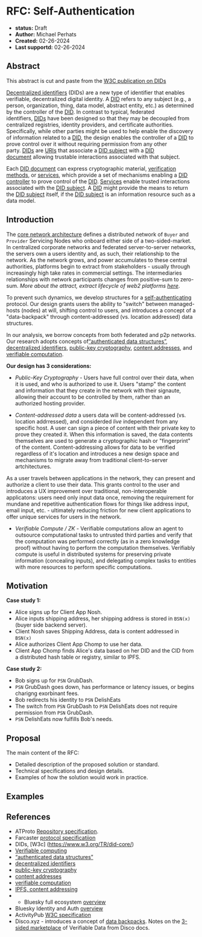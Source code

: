 # RFC: Self-Authentication

- **status:** Draft
- **Author:** Michael Perhats
- **Created:** 02-26-2024
- **Last supportd:** 02-26-2024

## Abstract

This abstract is cut and paste from the [W3C publication on DIDs](https://www.w3.org/TR/did-core/)

[Decentralized identifiers](https://www.w3.org/TR/did-core/#dfn-decentralized-identifiers) (DIDs) are a new type of identifier that enables verifiable, decentralized digital identity. A [DID](https://www.w3.org/TR/did-core/#dfn-decentralized-identifiers) refers to any subject (e.g., a person, organization, thing, data model, abstract entity, etc.) as determined by the controller of the [DID](https://www.w3.org/TR/did-core/#dfn-decentralized-identifiers). In contrast to typical, federated identifiers, [DIDs](https://www.w3.org/TR/did-core/#dfn-decentralized-identifiers) have been designed so that they may be decoupled from centralized registries, identity providers, and certificate authorities. Specifically, while other parties might be used to help enable the discovery of information related to a [DID](https://www.w3.org/TR/did-core/#dfn-decentralized-identifiers), the design enables the controller of a [DID](https://www.w3.org/TR/did-core/#dfn-decentralized-identifiers) to prove control over it without requiring permission from any other party. [DIDs](https://www.w3.org/TR/did-core/#dfn-decentralized-identifiers) are [URIs](https://www.w3.org/TR/did-core/#dfn-uri) that associate a [DID subject](https://www.w3.org/TR/did-core/#dfn-did-subjects) with a [DID document](https://www.w3.org/TR/did-core/#dfn-did-documents) allowing trustable interactions associated with that subject.

Each [DID document](https://www.w3.org/TR/did-core/#dfn-did-documents) can express cryptographic material, [verification methods](https://www.w3.org/TR/did-core/#dfn-verification-method), or [services](https://www.w3.org/TR/did-core/#dfn-service), which provide a set of mechanisms enabling a [DID controller](https://www.w3.org/TR/did-core/#dfn-did-controllers) to prove control of the [DID](https://www.w3.org/TR/did-core/#dfn-decentralized-identifiers). [Services](https://www.w3.org/TR/did-core/#dfn-service) enable trusted interactions associated with the [DID subject](https://www.w3.org/TR/did-core/#dfn-did-subjects). A [DID](https://www.w3.org/TR/did-core/#dfn-decentralized-identifiers) might provide the means to return the [DID subject](https://www.w3.org/TR/did-core/#dfn-did-subjects) itself, if the [DID subject](https://www.w3.org/TR/did-core/#dfn-did-subjects) is an information resource such as a data model.

## Introduction

The [core network architecture](./00001-core-architecture.md) defines a distributed network of `Buyer` and `Provider` Servicing Nodes who onboard either side of a two-sided-market. In centralized corporate networks and federated server-to-server networks, the servers own a users identity and, as such, their relationship to the network. As the network grows, and power accumulates to these central authorities, platforms begin to extract from stakeholders - usually through increasingly high take rates in commercial settings. The intermediaries relationships with network participants changes from positive-sum to zero-sum. _More about the attract, extract lifecycle of web2 platforms [here](https://cdixon.org/2018/02/18/why-decentralization-matters)_.

To prevent such dynamics, we develop structures for a [self-authenticating](https://en.wiktionary.org/wiki/self-authenticating) protocol. Our design grants users the ability to "switch" between managed-hosts (nodes) at will, shifting control to users, and introduces a concept of a "data-backpack" through content-addressed (vs. location addressed) data structures. 

In our analysis, we borrow concepts from both federated and p2p networks. Our research adopts concepts of[“authenticated data structures”](https://www.cs.umd.edu/~mwh/papers/gpads.pdf), [decentralized identifiers](https://www.w3.org/TR/did-core/), [public-key cryptography](https://en.wikipedia.org/wiki/Public-key_cryptography), [content addresses](https://en.wikipedia.org/wiki/Content-addressable_storage), and [verifiable computation](https://en.wikipedia.org/wiki/Content-addressable_storage).

**Our design has 3 considerations:**

- _Public-Key Cryptography_ - Users have full control over their data, when it is used, and who is authorized to use it. Users "stamp" the content and information that they create in the network with their signaute, allowing their account to be controlled by them, rather than an authorized hosting provider.

- _Content-addressed data_ a users data will be content-addressed (vs. location addrressed), and considerded _live_ independent from any specific host. A user can sign a piece of content with their private key to prove they created it. When this information is saved, the data contents themselves are used to generate a cryptographic hash or "fingerprint" of the content. Content-addressing allows for data to be verified regardless of it's location and introduces a new design space and mechanisms to migrate away from traditional client-to-server artchitectures.

As a user travels between applications in the network, they can present and authorize a client to use their data. This grants control to the user and introduces a UX improvement over traditional, non-interoperable applicatons: users need only input data once, removing the requirement for mundane and repetitive authentication flows for things like address input, email input, etc. - ultimately reducing friction for new client applications to offer unique services for users in the network.  

- _Verifiable Compute / ZK_ - Verifiable computations allow an agent to outsource computational tasks to untrusted third parties and verify that the computation was performed correctly (as in a zero knowledge proof) without having to perform the computation themselves. Verifiably compute is useful in distributed systems for preserving private information (concealing inputs), and delegating complex tasks to entities with more resources to perform specific computations.

## Motivation

**Case study 1:**
- Alice signs up for Client App Nosh.
- Alice inputs shipping address, her shipping address is stored in `BSN(x)` (buyer side backend server).
- Client Nosh saves Shipping Address, data is content addressed in `BSN(x)`
- Alice authorizes Client App Chomp to use her data.
- Client App Chomp finds Alice's data based on her DID and the CID from a distributed hash table or registry, similar to IPFS.

**Case study 2:**
- Bob signs up for `PSN` GrubDash.
- `PSN` GrubDash goes down, has performance or latency issues, or begins charigng exorbinant fees. 
- Bob redirects his identity to `PSN` DelishEats
- The switch from `PSN` GrubDash to `PSN` DelishEats does not require permission from `PSN` GrubDash. 
- `PSN` DelishEats now fulfills Bob's needs.

## Proposal

The main content of the RFC:
- Detailed description of the proposed solution or standard.
- Technical specifications and design details.
- Examples of how the solution would work in practice.

## Examples



## References
- ATProto [Repository specification](https://atproto.com/specs/repository).
- Farcaster [protocol specificatiion](https://github.com/farcasterxyz/protocol/blob/main/docs/SPECIFICATION.md#13-storage-registry)
- DIDs, [W3c] (https://www.w3.org/TR/did-core/)
- [Verifiable computing](https://en.wikipedia.org/wiki/Verifiable_computing)
- [“authenticated data structures”](https://www.cs.umd.edu/~mwh/papers/gpads.pdf)
- [decentralized identifiers](https://www.w3.org/TR/did-core/)
- [public-key cryptography](https://en.wikipedia.org/wiki/Public-key_cryptography)
- [content addresses](https://en.wikipedia.org/wiki/Content-addressable_storage)
- [verifiable computation](https://en.wikipedia.org/wiki/Content-addressable_storage)
- [IPFS, content addressing](https://filebase.com/blog/ipfs-content-addressing-explained/#:~:text=InterPlanetary%20File%20System%2C%20or%20IPFS,data's%20content%20identifier%20or%20CID.)
- - Bluesky full ecosystem [overview](https://gitlab.com/bluesky-community1/decentralized-ecosystem/-/blob/master/README.md) 
- Bluesky Identity and Auth [overview](https://gitlab.com/bluesky-community1/decentralized-ecosystem/-/blob/master/topics/identity.md)
- ActivityPub [W3C specification](https://www.w3.org/TR/activitypub/)
- Disco.xyz - introduces a concept of [data backpacks](https://docs.disco.xyz/disco-docs-1/welcome/welcome-to-disco/data-backpacks). Notes on the [3-sided marketplace](https://docs.disco.xyz/disco-docs-1/learn-more/data-backpacks-for-holders/the-3-sided-marketplace-of-verifiable-data) of Verifiable Data from Disco docs.
